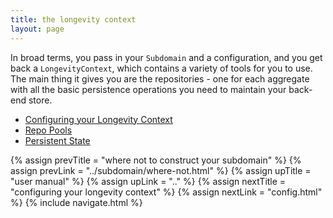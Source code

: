 ```yaml
---
title: the longevity context
layout: page
---
```


In broad terms, you pass in your `Subdomain` and a configuration, and
you get back a `LongevityContext`, which contains a variety of tools
for you to use. The main thing it gives you are the repositories - one
for each aggregate with all the basic persistence operations you need
to maintain your back-end store.

- [Configuring your Longevity Context](config.html)
- [Repo Pools](repo-pools.html)
- [Persistent State](persistent-state.html)

{% assign prevTitle = "where not to construct your subdomain" %}
{% assign prevLink = "../subdomain/where-not.html" %}
{% assign upTitle = "user manual" %}
{% assign upLink = ".." %}
{% assign nextTitle = "configuring your longevity context" %}
{% assign nextLink = "config.html" %}
{% include navigate.html %}

